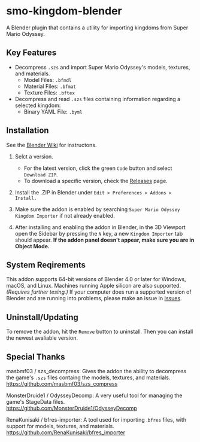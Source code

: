 # smo-kingdom-blender
A Blender plugin that contains a utility for importing kingdoms from Super Mario Odyssey.

## Key Features
- Decompress `.szs` and import Super Mario Odyssey's models, textures, and materials.
    - Model Files: `.bfmdl`
    - Material Files: `.bfmat`
    - Texture Files: `.bftex`
- Decompress and read `.szs` files containing information regarding a selected kingdom:
    - Binary YAML File: `.byml`

## Installation
See the [Blender Wiki](https://docs.blender.org/manual/en/latest/editors/preferences/addons.html) for instructons.

1. Selct a version.
    - For the latest version, click the green `Code` button and select `Download ZIP`.
    - To download a specific version, check the [Releases](https://www.youtube.com/watch?v=dQw4w9WgXcQ) page.

2. Install the .ZIP in Blender under `Edit > Preferences > Addons > Install.`
3. Make sure the addon is enabled by searching `Super Mario Odyssey Kingdom Importer` if not already enabled.
4. After installing and enabling the addon in Blender, in the 3D Viewport open the Sidebar by pressing the `N` key, a new `Kingdom Importer` tab should appear. **If the addon panel doesn't appear, make sure you are in Object Mode.**

## System Reqirements
This addon supports 64-bit versions of Blender 4.0 or later for Windows, macOS, and Linux. Machines running Apple silicon are also supported. *(Requires further tesing.)* If your computer does run a supported version of Blender and are running into problems, please make an issue in [Issues](https://www.youtube.com/watch?v=dQw4w9WgXcQ).

## Uninstall/Updating
To remove the addon, hit the `Remove` button to uninstall. Then you can install the newest avaliable version.

## Special Thanks
masbmf03 / szs_decompress: Gives the addon the ability to decompress the game's `.szs` files containg the models, textures, and materials.\
https://github.com/masbmf03/szs_compress

MonsterDruide1 / OdysseyDecomp: A very useful tool for managing the game's StageData files.\
https://github.com/MonsterDruide1/OdysseyDecomp

RenaKunisaki / bfres-importer: A tool used for importing .`bfres` files, with support for models, textures, and materials.\
https://github.com/RenaKunisaki/bfres_importer
